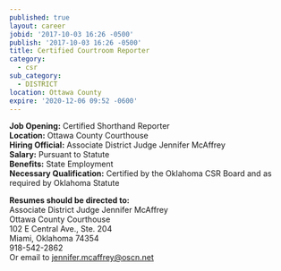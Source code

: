 ```yaml
---
published: true
layout: career
jobid: '2017-10-03 16:26 -0500'
publish: '2017-10-03 16:26 -0500'
title: Certified Courtroom Reporter
category:
  - csr
sub_category:
  - DISTRICT
location: Ottawa County
expire: '2020-12-06 09:52 -0600'
---
```

**Job Opening:** Certified Shorthand Reporter  
**Location:** Ottawa County Courthouse  
**Hiring Official:** Associate District Judge Jennifer McAffrey  
**Salary:** Pursuant to Statute  
**Benefits:** State Employment  
**Necessary Qualification:** Certified by the Oklahoma CSR Board and as required by Oklahoma Statute
 
**Resumes should be directed to:**  
Associate District Judge Jennifer McAffrey  
Ottawa County Courthouse  
102 E Central Ave., Ste. 204  
Miami, Oklahoma 74354  
918-542-2862  
Or email to [jennifer.mcaffrey@oscn.net](mailto:jennifer.mcaffrey@oscn.net)
